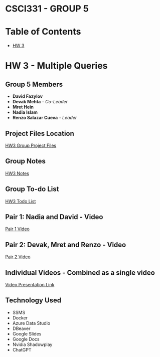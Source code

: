 # CSCI331 - GROUP 5
# Table of Contents
- [HW 3](#hw-3---multiple-queries)

# HW 3 - Multiple Queries

## Group 5 Members

- **David Fazylov**
- **Devak Mehta** - *Co-Leader*
- **Mret Hein**
- **Nadia Islam**
- **Renzo Salazar Cueva** - *Leader*

## Project Files Location

[HW3 Group Project Files](https://github.com/rnzsalazar/CSCI331_Group5/tree/master/HW3)

## Group Notes

[HW3 Notes](https://github.com/rnzsalazar/CSCI331_Group5/blob/master/HW3/HW3_Group5_Notes.docx)

## Group To-do List

[HW3 Todo List](https://github.com/rnzsalazar/CSCI331_Group5/blob/master/HW3/Group5_Todo_List.xlsx)

## Pair 1: Nadia and David - Video

[Pair 1 Video](https://youtu.be/qopjNlT_59s)

## Pair 2: Devak, Mret and Renzo - Video

[Pair 2 Video](https://youtu.be/aS7neb4CYiI)

## Individual Videos - Combined as a single video

[Video Presentation Link](https://youtu.be/S-AQqGypy_Q)

## Technology Used
- SSMS
- Docker
- Azure Data Studio
- DBeaver
- Google Slides
- Google Docs
- Nvidia Shadowplay
- ChatGPT